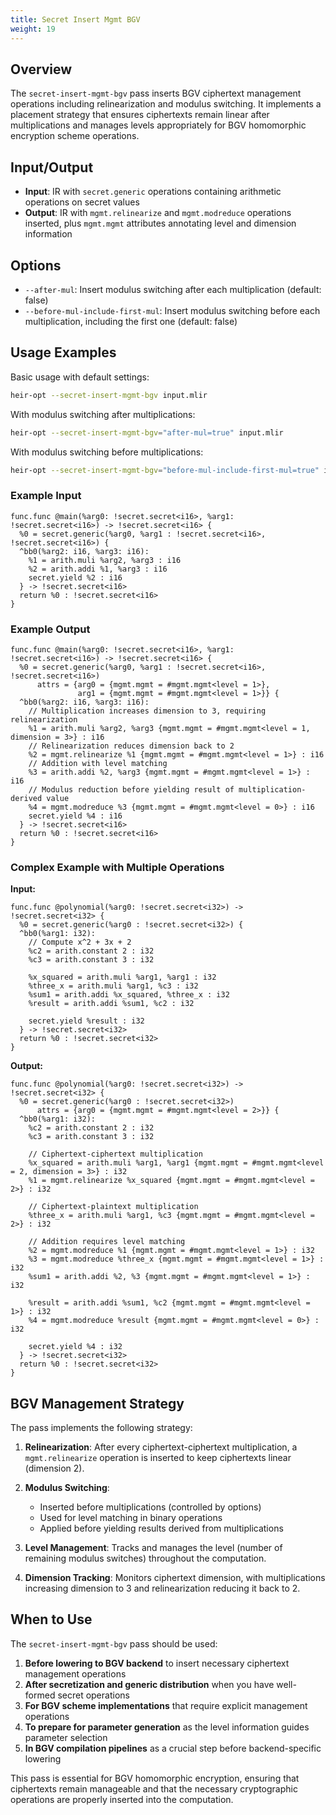 ```yaml
---
title: Secret Insert Mgmt BGV
weight: 19
---
```


## Overview

The `secret-insert-mgmt-bgv` pass inserts BGV ciphertext management operations
including relinearization and modulus switching. It implements a placement
strategy that ensures ciphertexts remain linear after multiplications and
manages levels appropriately for BGV homomorphic encryption scheme operations.

## Input/Output

- **Input**: IR with `secret.generic` operations containing arithmetic
  operations on secret values
- **Output**: IR with `mgmt.relinearize` and `mgmt.modreduce` operations
  inserted, plus `mgmt.mgmt` attributes annotating level and dimension
  information

## Options

- `--after-mul`: Insert modulus switching after each multiplication (default:
  false)
- `--before-mul-include-first-mul`: Insert modulus switching before each
  multiplication, including the first one (default: false)

## Usage Examples

Basic usage with default settings:

```bash
heir-opt --secret-insert-mgmt-bgv input.mlir
```

With modulus switching after multiplications:

```bash
heir-opt --secret-insert-mgmt-bgv="after-mul=true" input.mlir
```

With modulus switching before multiplications:

```bash
heir-opt --secret-insert-mgmt-bgv="before-mul-include-first-mul=true" input.mlir
```

### Example Input

```mlir
func.func @main(%arg0: !secret.secret<i16>, %arg1: !secret.secret<i16>) -> !secret.secret<i16> {
  %0 = secret.generic(%arg0, %arg1 : !secret.secret<i16>, !secret.secret<i16>) {
  ^bb0(%arg2: i16, %arg3: i16):
    %1 = arith.muli %arg2, %arg3 : i16
    %2 = arith.addi %1, %arg3 : i16
    secret.yield %2 : i16
  } -> !secret.secret<i16>
  return %0 : !secret.secret<i16>
}
```

### Example Output

```mlir
func.func @main(%arg0: !secret.secret<i16>, %arg1: !secret.secret<i16>) -> !secret.secret<i16> {
  %0 = secret.generic(%arg0, %arg1 : !secret.secret<i16>, !secret.secret<i16>)
      attrs = {arg0 = {mgmt.mgmt = #mgmt.mgmt<level = 1>},
               arg1 = {mgmt.mgmt = #mgmt.mgmt<level = 1>}} {
  ^bb0(%arg2: i16, %arg3: i16):
    // Multiplication increases dimension to 3, requiring relinearization
    %1 = arith.muli %arg2, %arg3 {mgmt.mgmt = #mgmt.mgmt<level = 1, dimension = 3>} : i16
    // Relinearization reduces dimension back to 2
    %2 = mgmt.relinearize %1 {mgmt.mgmt = #mgmt.mgmt<level = 1>} : i16
    // Addition with level matching
    %3 = arith.addi %2, %arg3 {mgmt.mgmt = #mgmt.mgmt<level = 1>} : i16
    // Modulus reduction before yielding result of multiplication-derived value
    %4 = mgmt.modreduce %3 {mgmt.mgmt = #mgmt.mgmt<level = 0>} : i16
    secret.yield %4 : i16
  } -> !secret.secret<i16>
  return %0 : !secret.secret<i16>
}
```

### Complex Example with Multiple Operations

**Input:**

```mlir
func.func @polynomial(%arg0: !secret.secret<i32>) -> !secret.secret<i32> {
  %0 = secret.generic(%arg0 : !secret.secret<i32>) {
  ^bb0(%arg1: i32):
    // Compute x^2 + 3x + 2
    %c2 = arith.constant 2 : i32
    %c3 = arith.constant 3 : i32

    %x_squared = arith.muli %arg1, %arg1 : i32
    %three_x = arith.muli %arg1, %c3 : i32
    %sum1 = arith.addi %x_squared, %three_x : i32
    %result = arith.addi %sum1, %c2 : i32

    secret.yield %result : i32
  } -> !secret.secret<i32>
  return %0 : !secret.secret<i32>
}
```

**Output:**

```mlir
func.func @polynomial(%arg0: !secret.secret<i32>) -> !secret.secret<i32> {
  %0 = secret.generic(%arg0 : !secret.secret<i32>)
      attrs = {arg0 = {mgmt.mgmt = #mgmt.mgmt<level = 2>}} {
  ^bb0(%arg1: i32):
    %c2 = arith.constant 2 : i32
    %c3 = arith.constant 3 : i32

    // Ciphertext-ciphertext multiplication
    %x_squared = arith.muli %arg1, %arg1 {mgmt.mgmt = #mgmt.mgmt<level = 2, dimension = 3>} : i32
    %1 = mgmt.relinearize %x_squared {mgmt.mgmt = #mgmt.mgmt<level = 2>} : i32

    // Ciphertext-plaintext multiplication
    %three_x = arith.muli %arg1, %c3 {mgmt.mgmt = #mgmt.mgmt<level = 2>} : i32

    // Addition requires level matching
    %2 = mgmt.modreduce %1 {mgmt.mgmt = #mgmt.mgmt<level = 1>} : i32
    %3 = mgmt.modreduce %three_x {mgmt.mgmt = #mgmt.mgmt<level = 1>} : i32
    %sum1 = arith.addi %2, %3 {mgmt.mgmt = #mgmt.mgmt<level = 1>} : i32

    %result = arith.addi %sum1, %c2 {mgmt.mgmt = #mgmt.mgmt<level = 1>} : i32
    %4 = mgmt.modreduce %result {mgmt.mgmt = #mgmt.mgmt<level = 0>} : i32

    secret.yield %4 : i32
  } -> !secret.secret<i32>
  return %0 : !secret.secret<i32>
}
```

## BGV Management Strategy

The pass implements the following strategy:

1. **Relinearization**: After every ciphertext-ciphertext multiplication, a
   `mgmt.relinearize` operation is inserted to keep ciphertexts linear
   (dimension 2).

1. **Modulus Switching**:

   - Inserted before multiplications (controlled by options)
   - Used for level matching in binary operations
   - Applied before yielding results derived from multiplications

1. **Level Management**: Tracks and manages the level (number of remaining
   modulus switches) throughout the computation.

1. **Dimension Tracking**: Monitors ciphertext dimension, with multiplications
   increasing dimension to 3 and relinearization reducing it back to 2.

## When to Use

The `secret-insert-mgmt-bgv` pass should be used:

1. **Before lowering to BGV backend** to insert necessary ciphertext management
   operations
1. **After secretization and generic distribution** when you have well-formed
   secret operations
1. **For BGV scheme implementations** that require explicit management
   operations
1. **To prepare for parameter generation** as the level information guides
   parameter selection
1. **In BGV compilation pipelines** as a crucial step before backend-specific
   lowering

This pass is essential for BGV homomorphic encryption, ensuring that ciphertexts
remain manageable and that the necessary cryptographic operations are properly
inserted into the computation.
